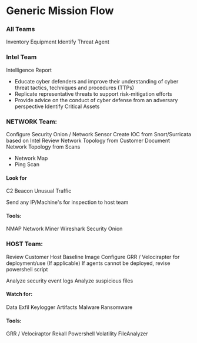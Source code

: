 # Generic Mission Flow

### All Teams
Inventory Equipment
Identify Threat Agent

### Intel Team
Intelligence Report
- Educate cyber defenders and improve their understanding of cyber threat tactics, techniques and procedures (TTPs)
- Replicate representative threats to support risk-mitigation efforts
- Provide advice on the conduct of cyber defense from an adversary perspective
Identify Critical Assets


### NETWORK Team:
Configure Security Onion / Network Sensor
Create IOC from Snort/Surricata based on Intel
Review Network Topology from Customer
Document Network Topology from Scans
- Network Map
- Ping Scan

#### Look for
C2
Beacon
Unusual Traffic

Send any IP/Machine's for inspection to host team

#### Tools:
NMAP
Network Miner
Wireshark
Security Onion


### HOST Team:
Review Customer Host Baseline Image
Configure GRR / Velocirapter for deployment/use (If applicable)
If agents cannot be deployed, revise powershell script

Analyze security event logs
Analyze suspicious files

#### Watch for:
Data Exfil
Keylogger Artifacts
Malware
Ransomware

#### Tools:
GRR / Velociraptor
Rekall
Powershell
Volatility
FileAnalyzer
